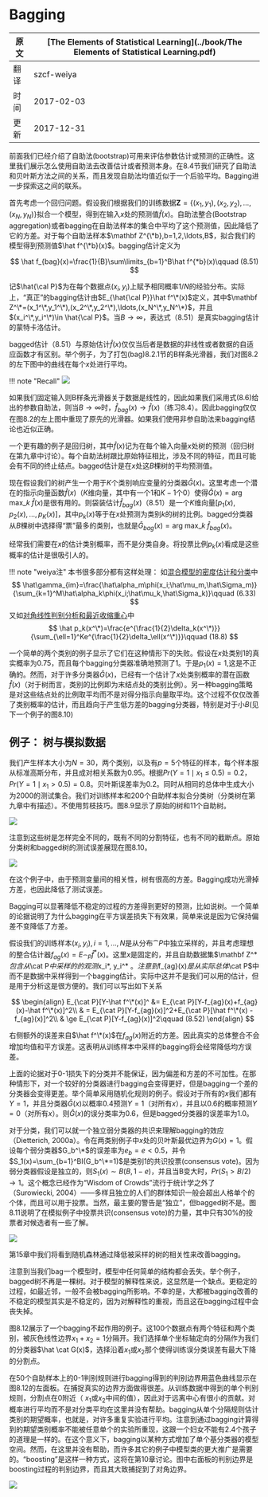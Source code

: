 # Bagging

| 原文   | [The Elements of Statistical Learning](../book/The Elements of Statistical Learning.pdf) |
| ---- | ---------------------------------------- |
| 翻译   | szcf-weiya                               |
| 时间   | 2017-02-03                               |
| 更新 | 2017-12-31|

前面我们已经介绍了自助法(bootstrap)可用来评估参数估计或预测的正确性。这里我们展示怎么使用自助法去改善估计或者预测本身。在8.4节我们研究了自助法和贝叶斯方法之间的关系，而且发现自助法均值近似于一个后验平均。Bagging进一步探索这之间的联系。

首先考虑一个回归问题。假设我们根据我们的训练数据$\mathbf Z=\{(x_1,y_1),(x_2,y_2),\ldots,(x_N,y_N)\}$拟合一个模型，得到在输入$x$处的预测值$\hat f(x)$。自助法整合(Bootstrap aggregation)或者bagging在自助法样本的集合中平均了这个预测值，因此降低了它的方差。对于每个自助法样本$\mathbf Z^{\*b},b=1,2,\ldots,B$，拟合我们的模型得到预测值$\hat f^{\*b}(x)$。bagging估计定义为

$$
\hat f_{bag}(x)=\frac{1}{B}\sum\limits_{b=1}^B\hat f^{*b}(x)\qquad (8.51)
$$

记$\hat{\cal P}$为在每个数据点$(x_i,y_i)$上赋予相同概率$1/N$的经验分布。实际上，“真正”的bagging估计由$E_{\hat{\cal P}}\hat f^\*(x)$定义，其中$\mathbf Z^\*=(x_1^\*,y_1^\*),(x_2^\*,y_2^\*),\ldots,(x_N^\*,y_N^\*)$，并且$(x_i^\*,y_i^\*)\in \hat{\cal P}$。当$B\rightarrow \infty$，表达式（8.51）是真实bagging估计的蒙特卡洛估计。

bagged估计（8.51）与原始估计$\hat f(x)$仅仅当后者是数据的非线性或者数据的自适应函数才有区别。举个例子，为了打包(bag)8.2.1节的B样条光滑器，我们对图8.2的左下图中的曲线在每个$x$处进行平均。

!!! note "Recall"
    ![](../img/08/fig8.2.png)

如果我们固定输入则B样条光滑器关于数据是线性的，因此如果我们采用式(8.6)给出的参数自助法，则当$B\rightarrow \infty$时，$\hat f_{bag}(x)\rightarrow \hat f(x)$（练习8.4）。因此bagging仅仅在图8.2的左上图中重现了原先的光滑器。如果我们使用非参自助法来bagging结论也近似正确。

一个更有趣的例子是回归树，其中$\hat f(x)$记为在每个输入向量$x$处树的预测（回归树在第九章中讨论）。每个自助法树跟比原始特征相比，涉及不同的特征，而且可能会有不同的终止结点。bagged估计是在$x$处这$B$棵树的平均预测值。

现在假设我们的树产生一个用于$K$个类别响应变量的分类器$\hat G(x)$。这里考虑一个潜在的指示向量函数$\hat f(x)$（$K$维向量，其中有一个1和$K-1$个0）使得$\hat G(x)=\mathrm{arg \; max}\_k\;\hat f(x)$是很有用的。则袋装估计$\hat f_{bag}(x)$（8.51）是一个$K$维向量$[p_1(x),p_2(x),\ldots,p_K(x)]$，其中$p_k(x)$等于在$x$处预测为类别$k$的树的比例。bagged分类器从$B$棵树中选择得“票”最多的类别，也就是$\hat G_{bag}(x)=\mathrm{arg \; max}\_k\; \hat f_{bag}(x)$。

经常我们需要在$x$的估计类别概率，而不是分类自身。将投票比例$p_k(x)$看成是这些概率的估计是很吸引人的。

!!! note "weiya注"
    本书很多部分都有这样处理：
    如[混合模型的密度估计和分类](https://esl.hohoweiya.xyz/06%20Kernel%20Smoothing%20Methods/6.8-Mixture-Models-for-Density-Estimation-and-Classification/index.html)中
    $$
    \hat\gamma_{im}=\frac{\hat\alpha_m\phi(x_i;\hat\mu_m,\hat\Sigma_m)}{\sum_{k=1}^M\hat\alpha_k\phi(x_i;\hat\mu_k,\hat\Sigma_k)}\qquad (6.33)
    $$
    又如[对角线性判别分析和最近收缩重心](https://esl.hohoweiya.xyz/18%20High-Dimensional%20Problems/18.2%20Diagonal%20Linear%20Discriminant%20Analysis%20and%20Nearest%20Shrunken%20Centroids/index.html)中
    $$
    \hat p_k(x^\*)=\frac{e^{\frac{1}{2}\delta_k(x^\*)}}{\sum_{\ell=1}^Ke^{\frac{1}{2}\delta_\ell(x^\*)}}\qquad (18.8)
    $$

一个简单的两个类别的例子显示了它们在这种情形下的失败。假设在$x$处类别1的真实概率为0.75，而且每个bagging分类器准确地预测了1。于是$p_1(x)=1$,这是不正确的。然而，对于许多分类器$\hat G(x)$，已经有一个估计了$x$处类别概率的潜在函数$\hat f(x)$（对于树而言，类别的比例即为末结点处的类别比例）。另一种bagging策略是对这些结点处的比例取平均而不是对得分指示向量取平均。这个过程不仅仅改善了类别概率的估计，而且趋向于产生低方差的bagging分类器，特别是对于小$B$(见下一个例子的图8.10)

## 例子： 树与模拟数据

我们产生样本大小为$N=30$，两个类别，以及有$p=5$个特征的样本，每个样本服从标准高斯分布，并且成对相关系数为0.95。根据$Pr(Y=1\mid x_1\le 0.5)=0.2，Pr(Y=1\mid x_1> 0.5)=0.8$。贝叶斯误差率为0.2。同时从相同的总体中生成大小为2000的测试集合。我们对训练样本和200个自助样本拟合分类树（分类树在第九章中有描述）。不使用剪枝技巧。图8.9显示了原始的树和11个自助树。

![](../img/08/fig8.9.png)

注意到这些树是怎样完全不同的，既有不同的分割特征，也有不同的截断点。原始分类树和bagged树的测试误差展现在图8.10。

![](../img/08/fig8.10.png)

在这个例子中，由于预测变量间的相关性，树有很高的方差。Bagging成功光滑掉方差，也因此降低了测试误差。

Bagging可以显著降低不稳定的过程的方差得到更好的预测，比如说树。一个简单的论据说明了为什么bagging在平方误差损失下有效果，简单来说是因为它保持偏差不变降低了方差。

假设我们的训练样本$(x_i, y_i),i=1,\ldots,N$是从分布$\cat P$中独立采样的，并且考虑理想的整合估计器$f_{ag}(x)=E_{\cat P}\hat f^* (x)$。这里$x$是固定的，并且自助数据集$\mathbf Z^* $包含从$\cat P$中采样的的观测$x_i\*, y_i^* $。注意到$f_{ag}(x)$是从实际总体$\cat P$中而不是数据中采样得到一个bagging估计。实际中这并不是我们可以用的估计，但是用于分析这是很方便的。我们可以写出如下关系

$$
\begin{align}
E_{\cat P}[Y-\hat f^\*(x)]^ &= E_{\cat P}[Y-f_{ag}(x)+f_{ag}(x)-\hat f^\*(x)]^2\\
& = E_{\cat P}[Y-f_{ag}(x)]^2+E_{\cat P}[\hat f^\*(x) - f_{ag}(x)]^2\\
& \ge E_{\cat P}[Y-f_{ag}(x)]^2\qquad (8.52)
\end{align}
$$

右侧额外的误差来自$\hat f^\*(x)$在$f_{ag}(x)$附近的方差。因此真实的总体整合不会增加均值和平方误差。这表明从训练样本中采样的bagging将会经常降低均方误差。

上面的论据对于0-1损失下的分类并不能保证，因为偏差和方差的不可加性。在那种情形下，对一个较好的分类器进行bagging会变得更好，但是bagging一个差的分类器会变得更差。举个简单采用随机化规则的例子。假设对于所有的$x$我们都有$Y=1$，并且分类器$\hat G(x)$以概率0.4预测$Y=1$（对所有$x$），并且以0.6的概率预测$Y=0$（对所有$x$）。则$\hat G(x)$的误分类率为0.6，但是bagged分类器的误差率为1.0。

对于分类，我们可以就一个独立弱分类器的共识来理解bagging的效应（Dietterich, 2000a）。令在两类别例子中$x$处的贝叶斯最优边界为$G(x)=1$。假设每个弱分类器$G_b^\*$的误差率为$e_b=e<0.5$，并令$S_1(x)=\sum_{b=1}^BI(G_b^\*=1)$是类别1的共识投票(consensus vote)。因为弱分类器假设是独立的，则$S_1(x)\sim B(B, 1-e)$，并且当B变大时，$Pr(S_1>B/2)\rightarrow 1$。这个概念已经作为“Wisdom of Crowds”流行于统计学之外了（Surowiecki, 2004）——多样且独立的人们的群体知识一般会超出人格单个的个体，而且可以用于投票。当然，最主要的警告是“独立”，但bagged树不是。图8.11说明了在模拟例子中投票共识(consensus vote)的力量，其中只有30\%的投票者对候选者有一些了解。

![](../img/08/fig8.11.png)

第15章中我们将看到随机森林通过降低被采样的树的相关性来改善bagging。

注意到当我们bag一个模型时，模型中任何简单的结构都会丢失。举个例子，bagged树不再是一棵树。对于模型的解释性来说，这显然是一个缺点。更稳定的过程，如最近邻，一般不会被bagging所影响。不幸的是，大都被bagging改善的不稳定的模型其实是不稳定的，因为对解释性的重视，而且这在bagging过程中会丧失掉。

图8.12展示了一个bagging不起作用的例子。这100个数据点有两个特征和两个类别，被灰色线性边界$x_1+x_2=1$分隔开。我们选择单个坐标轴定向的分隔作为我们的分类器$\hat \cat G(x)$，选择沿着$x_1$或$x_2$那个使得训练误分类误差有最大下降的分割点。

在50个自助样本上的0-1判别规则进行bagging得到的判别边界用蓝色曲线显示在图8.12的左面板。在捕捉真实的边界方面做得很差。从训练数据中得到的单个判别规则，分割点在0附近（
$x_1$或$x_2$中间的值），因此对于远离中心有很小的贡献。对概率进行平均而不是对分类平均在这里并没有帮助。bagging从单个分隔规则估计类别的期望概率，也就是，对许多重复实验进行平均。注意到通过bagging计算得到的期望类别概率不能被任意单个的实验所重现，这跟一个妇女不能有2.4个孩子的道理是一样的。在这个意义下，bagging以某种方式增加了单个基分类器的模型空间。然而，在这里并没有帮助，而许多其它的例子中模型类的更大推广是需要的。“boosting”是这样一种方式，这将在第10章讨论。图中右面板的判别边界是boosting过程的判别边界，而且其大致捕捉到了对角边界。

![](../img/08/fig8.12.png)
